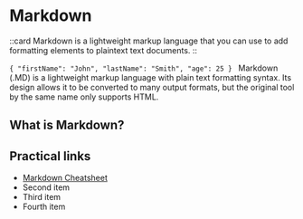 # Markdown

::card
Markdown is a lightweight markup language that you can use to add formatting elements to plaintext text documents.
::

`{ "firstName": "John", "lastName": "Smith", "age": 25 } `
Markdown (.MD) is a lightweight markup language with plain text formatting syntax. Its design allows it to be converted to many output formats, but the original tool by the same name only supports HTML.

## What is Markdown?

## Practical links

- [Markdown Cheatsheet](/languages/markdown/cheatsheet)
- Second item
- Third item
- Fourth item
